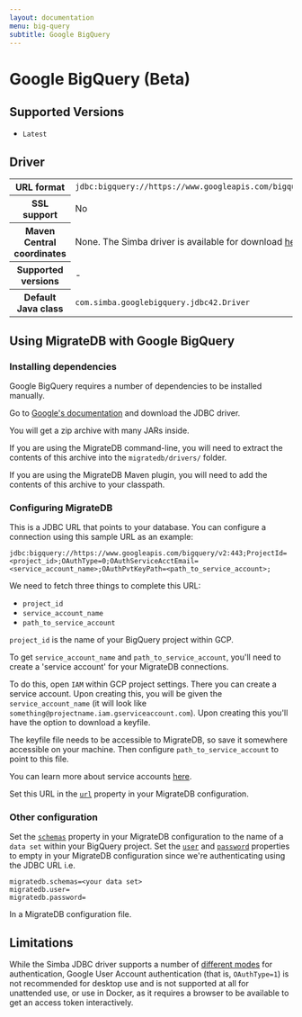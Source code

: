 ```yaml
---
layout: documentation
menu: big-query
subtitle: Google BigQuery
---
```


# Google BigQuery (Beta)

## Supported Versions

- `Latest`

## Driver

<table class="table">
<tr>
<th>URL format</th>
<td><code>jdbc:bigquery://https://www.googleapis.com/bigquery/v2:443;ProjectId=<i>project_id</i>;OAuthType=0;OAuthServiceAcctEmail=<i>service_account_name</i>;OAuthPvtKeyPath=<i>path_to_key</i>;</code></td>
</tr>
<tr>
<th>SSL support</th>
<td>No</td>
</tr>
<tr>
<th>Maven Central coordinates</th>
<td>None. The Simba driver is available for download <a href="https://cloud.google.com/bigquery/docs/reference/odbc-jdbc-drivers" target="_blank">here</a></td>
</tr>
<tr>
<th>Supported versions</th>
<td>-</td>
</tr>
<tr>
<th>Default Java class</th>
<td><code>com.simba.googlebigquery.jdbc42.Driver</code></td>
</tr>
</table>

## Using MigrateDB with Google BigQuery

### Installing dependencies

Google BigQuery requires a number of dependencies to be installed manually.

Go
to [Google's documentation](https://cloud.google.com/bigquery/docs/reference/odbc-jdbc-drivers#current_jdbc_driver_release_12161020)
and download the JDBC driver.

You will get a zip archive with many JARs inside.

If you are using the MigrateDB command-line, you will need to extract the contents of this archive into
the `migratedb/drivers/` folder.

If you are using the MigrateDB Maven plugin, you will need to add the contents of this archive to your classpath.

### Configuring MigrateDB

This is a JDBC URL that points to your database. You can configure a connection using this sample URL as an example:

`jdbc:bigquery://https://www.googleapis.com/bigquery/v2:443;ProjectId=<project_id>;OAuthType=0;OAuthServiceAcctEmail=<service_account_name>;OAuthPvtKeyPath=<path_to_service_account>;`

We need to fetch three things to complete this URL:

- `project_id`
- `service_account_name`
- `path_to_service_account`

`project_id` is the name of your BigQuery project within GCP.

To get `service_account_name` and `path_to_service_account`, you'll need to create a 'service account' for your
MigrateDB connections.

To do this, open `IAM` within GCP project settings. There you can create a service account. Upon creating this, you will
be given the `service_account_name` (it will look like `something@projectname.iam.gserviceaccount.com`). Upon creating
this you'll have the option to download a keyfile.

The keyfile file needs to be accessible to MigrateDB, so save it somewhere accessible on your machine. Then
configure `path_to_service_account` to point to this file.

You can learn more about service accounts [here](https://cloud.google.com/iam/docs/service-accounts).

Set this URL in the [`url`](/migratedb/documentation/configuration/parameters/url) property in your MigrateDB configuration.

### Other configuration

Set the [`schemas`](/migratedb/documentation/configuration/parameters/schemas) property in your MigrateDB configuration to the
name of a `data set` within your BigQuery project. Set the [`user`](/migratedb/documentation/configuration/parameters/user)
and [`password`](/migratedb/documentation/configuration/parameters/password) properties to empty in your MigrateDB configuration
since we're authenticating using the JDBC URL i.e.

```
migratedb.schemas=<your data set>
migratedb.user=
migratedb.password=
```

In a MigrateDB configuration file.

## Limitations

While the Simba JDBC driver supports a number
of [different modes](https://simba.wpengine.com/products/BigQuery/doc/JDBC_InstallGuide/content/jdbc/bq/authenticating/useraccount.htm)
for authentication, Google User Account authentication (that is, `OAuthType=1`) is not recommended for desktop
use and is not supported at all for unattended use, or use in Docker, as it requires a browser to be available to
get an access token interactively.

